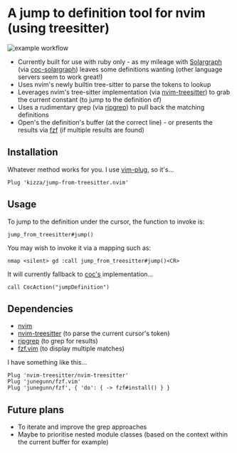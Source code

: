 
# A jump to definition tool for nvim (using treesitter)

![example workflow](https://github.com/kizza/jump-from-treesitter.nvim/actions/workflows/tests.yml/badge.svg)

- Currently built for use with ruby only - as my mileage with [Solargraph](https://solargraph.org/) (via [coc-solargraph](https://github.com/neoclide/coc-solargraph)) leaves some definitions wanting (other language servers seem to work great!)
- Uses nvim's newly builtin tree-sitter  to parse the tokens to lookup
- Leverages nvim's tree-sitter implementation (via [nvim-treesitter](https://github.com/nvim-treesitter/nvim-treesitter)) to grab the current constant (to jump to the definition of)
- Uses a rudimentary grep (via [ripgrep](https://github.com/BurntSushi/ripgrep)) to pull back the matching definitions
- Open's the definition's buffer (at the correct line) - or presents the results via [fzf](https://github.com/junegunn/fzf.vim) (if multiple results are found)

## Installation

Whatever method works for you.  I use [vim-plug](https://github.com/junegunn/vim-plug), so it's...

```vim
Plug 'kizza/jump-from-treesitter.nvim'
```

## Usage

To jump to the definition under the cursor, the function to invoke is:
```vim
jump_from_treesitter#jump()
```

You may wish to invoke it via a mapping such as:
```vim
nmap <silent> gd :call jump_from_treesitter#jump()<CR>
```

It will currently fallback to [coc's](https://github.com/neoclide/coc.nvim) implementation...
```vim
call CocAction("jumpDefinition")
```

## Dependencies

- [nvim](https://neovim.io/)
- [nvim-treesitter](https://github.com/nvim-treesitter/nvim-treesitter) (to parse the current cursor's token)
- [ripgrep](https://github.com/BurntSushi/ripgrep) (to grep for results)
- [fzf.vim](https://github.com/junegunn/fzf.vim) (to display multiple matches)

I have something like this...
```vim
Plug 'nvim-treesitter/nvim-treesitter'
Plug 'junegunn/fzf.vim'
Plug 'junegunn/fzf', { 'do': { -> fzf#install() } }
```


## Future plans

- To iterate and improve the grep approaches
- Maybe to prioritise nested module classes (based on the context within the current buffer for example)

